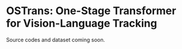 # OSTrans: One-Stage Transformer for Vision-Language Tracking

Source codes and dataset coming soon.

